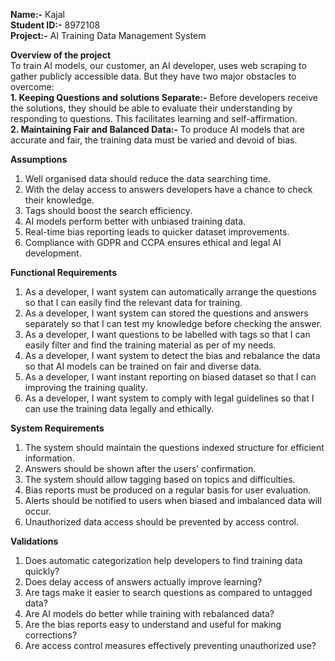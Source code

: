 **Name:-** Kajal   
**Student ID:-** 8972108  
**Project:-** AI Training Data Management System  
  
**Overview of the project**  
To train AI models, our customer, an AI developer, uses web scraping to gather publicly accessible data. But they have two major obstacles to overcome:  
**1. Keeping Questions and solutions Separate:-** Before developers receive the solutions, they should be able to evaluate their understanding by responding to questions. This facilitates learning and self-affirmation.  
**2. Maintaining Fair and Balanced Data:-** To produce AI models that are accurate and fair, the training data must be varied and devoid of bias.  
  
**Assumptions**  
1. Well organised data should reduce the data searching time.  
2. With the delay access to answers developers have a chance to check their knowledge.  
3. Tags should boost the search efficiency.  
4. AI models perform better with unbiased training data.  
5. Real-time bias reporting leads to quicker dataset improvements.  
6. Compliance with GDPR and CCPA ensures ethical and legal AI development.  
  
**Functional Requirements**  
1. As a developer, I want system can automatically arrange the questions so that I can easily find the relevant data for training.  
2. As a developer, I want system can stored the questions and answers separately so that I can test my knowledge before checking the answer.   
3. As a developer, I want questions to be labelled with tags so that I can easily filter and find the training material as per of my needs.  
4. As a developer, I want system to detect the bias and rebalance the data so that AI models can be trained on fair and diverse data.  
5. As a developer, I want instant reporting on biased dataset so that I can improving the training quality.  
6. As a developer, I want system to comply with legal guidelines so that I can use the training data legally and ethically.  
  
**System Requirements**  
1. The system should maintain the questions indexed structure for efficient information.  
2. Answers should be shown after the users’ confirmation.  
3. The system should allow tagging based on topics and difficulties.  
4. Bias reports must be produced on a regular basis for user evaluation.  
5. Alerts should be notified to users when biased and imbalanced data will occur.  
6. Unauthorized data access should be prevented by access control.  
  
**Validations**  
1. Does automatic categorization help developers to find training data quickly?  
2. Does delay access of answers actually improve learning?  
3. Are tags make it easier to search questions as compared to untagged data?  
4. Are AI models do better while training with rebalanced data?  
5. Are the bias reports easy to understand and useful for making corrections?  
6. Are access control measures effectively preventing unauthorized use?  
  


